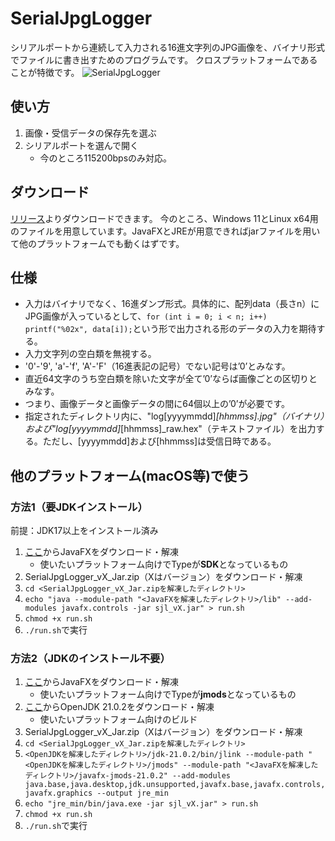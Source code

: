 # SerialJpgLogger
シリアルポートから連続して入力される16進文字列のJPG画像を、バイナリ形式でファイルに書き出すためのプログラムです。
クロスプラットフォームであることが特徴です。
![SerialJpgLogger](https://github.com/Yudetamago-AM/SerialJpgLogger/assets/104749511/fa334ded-16c2-49b5-833e-31842e06ee75)

## 使い方
1. 画像・受信データの保存先を選ぶ
2. シリアルポートを選んで開く
   - 今のところ115200bpsのみ対応。

## ダウンロード
[リリース](https://github.com/Yudetamago-AM/SerialJpgLogger/releases)よりダウンロードできます。
今のところ、Windows 11とLinux x64用のファイルを用意しています。JavaFXとJREが用意できればjarファイルを用いて他のプラットフォームでも動くはずです。

## 仕様
- 入力はバイナリでなく、16進ダンプ形式。具体的に、配列data（長さn）にJPG画像が入っているとして、```for (int i = 0; i < n; i++) printf("%02x", data[i]);```という形で出力される形のデータの入力を期待する。
- 入力文字列の空白類を無視する。
-	'0'-'9', 'a'-'f', 'A'-'F'（16進表記の記号）でない記号は’0’とみなす。
-	直近64文字のうち空白類を除いた文字が全て’0’ならば画像ごとの区切りとみなす。
  - つまり、画像データと画像データの間に64個以上の’0’が必要です。
- 指定されたディレクトリ内に、"log[yyyymmdd]_[hhmmss].jpg"（バイナリ）および"log[yyyymmdd]_[hhmmss]_raw.hex"（テキストファイル）を出力する。ただし、[yyyymmdd]および[hhmmss]は受信日時である。

## 他のプラットフォーム(macOS等)で使う
### 方法1（要JDKインストール）
前提：JDK17以上をインストール済み

1. [ここ](https://gluonhq.com/products/javafx/)からJavaFXをダウンロード・解凍
   - 使いたいプラットフォーム向けでTypeが**SDK**となっているもの
4. SerialJpgLogger_vX_Jar.zip（Xはバージョン）をダウンロード・解凍
6. ```cd <SerialJpgLogger_vX_Jar.zipを解凍したディレクトリ>```
7. ```echo "java --module-path "<JavaFXを解凍したディレクトリ>/lib" --add-modules javafx.controls -jar sjl_vX.jar" > run.sh```
8. ```chmod +x run.sh```
9. ```./run.sh```で実行

### 方法2（JDKのインストール不要）

1. [ここ](https://gluonhq.com/products/javafx/)からJavaFXをダウンロード・解凍
   - 使いたいプラットフォーム向けでTypeが**jmods**となっているもの
2. [ここ](https://jdk.java.net/21/)からOpenJDK 21.0.2をダウンロード・解凍
   - 使いたいプラットフォーム向けのビルド
4. SerialJpgLogger_vX_Jar.zip（Xはバージョン）をダウンロード・解凍
5. ```cd <SerialJpgLogger_vX_Jar.zipを解凍したディレクトリ>```
6. ```<OpenJDKを解凍したディレクトリ>/jdk-21.0.2/bin/jlink --module-path "<OpenJDKを解凍したディレクトリ>/jmods" --module-path "<JavaFXを解凍したディレクトリ>/javafx-jmods-21.0.2" --add-modules java.base,java.desktop,jdk.unsupported,javafx.base,javafx.controls,javafx.graphics --output jre_min```
7. ```echo "jre_min/bin/java.exe -jar sjl_vX.jar" > run.sh```
8. ```chmod +x run.sh```
9. ```./run.sh```で実行
